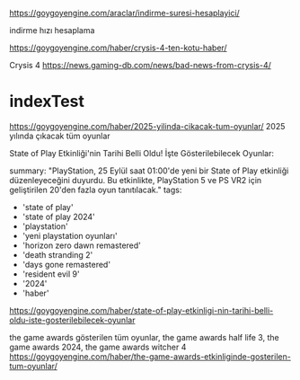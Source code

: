 
https://goygoyengine.com/araclar/indirme-suresi-hesaplayici/

indirme hızı hesaplama



https://goygoyengine.com/haber/crysis-4-ten-kotu-haber/

Crysis 4 https://news.gaming-db.com/news/bad-news-from-crysis-4/



# indexTest

https://goygoyengine.com/haber/2025-yilinda-cikacak-tum-oyunlar/
2025 yılında çıkacak tüm oyunlar



State of Play Etkinliği'nin Tarihi Belli Oldu! İşte Gösterilebilecek Oyunlar:

 summary: "PlayStation, 25 Eylül saat 01:00'de yeni bir State of Play etkinliği düzenleyeceğini duyurdu. Bu etkinlikte, PlayStation 5 ve PS VR2 için geliştirilen 20'den fazla oyun tanıtılacak."
tags:
  - 'state of play'
  - 'state of play 2024'
  - 'playstation'
  - 'yeni playstation oyunları'
  - 'horizon zero dawn remastered'
  - 'death stranding 2'
  - 'days gone remastered'
  - 'resident evil 9'
  - '2024'
  - 'haber'

https://goygoyengine.com/haber/state-of-play-etkinligi-nin-tarihi-belli-oldu-iste-gosterilebilecek-oyunlar

the game awards gösterilen tüm oyunlar, the game awards half life 3, the game awards 2024, the game awards witcher 4
https://goygoyengine.com/haber/the-game-awards-etkinliginde-gosterilen-tum-oyunlar/
